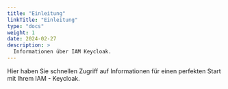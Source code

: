 ```yaml
---
title: "Einleitung"
linkTitle: "Einleitung"
type: "docs"
weight: 1
date: 2024-02-27
description: >
  Informationen über IAM Keycloak.
---
```

Hier haben Sie schnellen Zugriff auf Informationen für einen perfekten Start mit Ihrem IAM - Keycloak.
